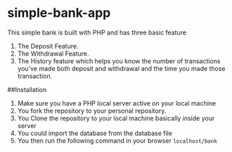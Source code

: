 # simple-bank-app
This simple bank is built with PHP and has three basic feature
1. The Deposit Feature.
2. The Withdrawal Feature.
3. The History feature which helps you know the number of transactions you've made both deposit and withdrawal and the time you made those transaction.

##Installation
1. Make sure you have a PHP local server active on your local machine
2. You fork the repository to your personal repository.
3. You Clone the repository to your local machine basically inside your server
4. You could import the database from the database file
5. You then run the following command in your browser `localhost/bank`
